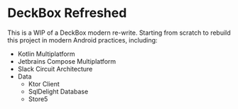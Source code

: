 # DeckBox Refreshed

This is a WIP of a DeckBox modern re-write. Starting from scratch to rebuild this project in modern
Android practices, including:

* Kotlin Multiplatform
* Jetbrains Compose Multiplatform
* Slack Circuit Architecture
* Data
  * Ktor Client
  * SqlDelight Database
  * Store5

